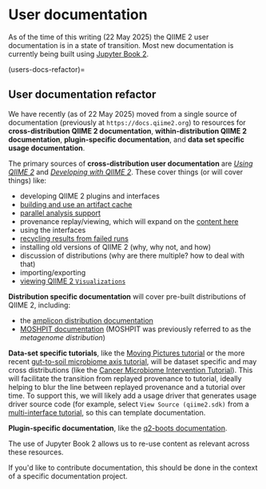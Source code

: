 # User documentation

As of the time of this writing (22 May 2025) the QIIME 2 user documentation is in a state of transition.
Most new documentation is currently being built using [Jupyter Book 2](https://next.jupyterbook.org).

(users-docs-refactor)=
## User documentation refactor

We have recently (as of 22 May 2025) moved from a single source of documentation (previously at `https://docs.qiime2.org`) to resources for **cross-distribution QIIME 2 documentation**, **within-distribution QIIME 2 documentation**, **plugin-specific documentation**, and **data set specific usage documentation**.

The primary sources of **cross-distribution user documentation** are [*Using QIIME 2*](https://use.qiime2.org) and [*Developing with QIIME 2*](https://develop.qiime2.org).
These cover things (or will cover things) like:
- developing QIIME 2 plugins and interfaces
- [building and use an artifact cache](https://use.qiime2.org/en/latest/tutorials/use-the-artifact-cache.html)
- [parallel analysis support](https://use.qiime2.org/en/latest/references/parallel-configuration.html)
- provenance replay/viewing, which will expand on the [content here](https://forum.qiime2.org/t/provenance-replay-beta-release-and-tutorial/23279)
- using the interfaces
- [recycling results from failed runs](https://use.qiime2.org/en/latest/how-to-guides/pipeline-resumption.html)
- installing old versions of QIIME 2 (why, why not, and how)
- discussion of distributions (why are there multiple? how to deal with that)
- importing/exporting
- [viewing QIIME 2 `Visualizations`](https://use.qiime2.org/en/latest/how-to-guides/view-visualizations.html)

**Distribution specific documentation** will cover pre-built distributions of QIIME 2, including:
 - the [amplicon distribution documentation](https://amplicon-docs.qiime2.org)
 - [MOSHPIT documentation](https://moshpit.qiime2.org) (MOSHPIT was previously referred to as the *metagenome distribution*)

**Data-set specific tutorials**, like the [Moving Pictures tutorial](https://moving-pictures-tutorial.readthedocs.io/) or the more recent [gut-to-soil microbiome axis tutorial](https://gut-to-soil-tutorial.readthedocs.io/), will be dataset specific and may cross distributions (like the [Cancer Microbiome Intervention Tutorial](https://docs.qiime2.org/jupyterbooks/cancer-microbiome-intervention-tutorial/)).
This will facilitate the transition from replayed provenance to tutorial, ideally helping to blur the line between replayed provenance and a tutorial over time.
To support this, we will likely add a usage driver that generates usage driver source code (for example, select `View Source (qiime2.sdk)` from a [multi-interface tutorial](https://docs.qiime2.org/2023.9/tutorials/moving-pictures-usage/), so this can template documentation.

**Plugin-specific documentation**, like the [q2-boots documentation](https://q2-boots.readthedocs.io/).

The use of Jupyter Book 2 allows us to re-use content as relevant across these resources.

If you'd like to contribute documentation, this should be done in the context of a specific documentation project.

